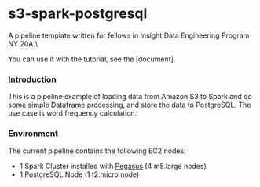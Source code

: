 # s3-spark-postgresql

A pipeline template written for fellows in Insight Data Engineering Program NY 20A.\

You can use it with the tutorial, see the [document].

### Introduction

This is a pipeline example of loading data from Amazon S3 to Spark and do some simple Dataframe processing, and store the data to PostgreSQL. The use case is word frequency calculation.

### Environment
The current pipeline contains the following EC2 nodes:
* 1 Spark Cluster installed with [Pegasus](https://github.com/InsightDataScience/pegasus) (4 m5.large nodes)
* 1 PostgreSQL Node (1 t2.micro node)
